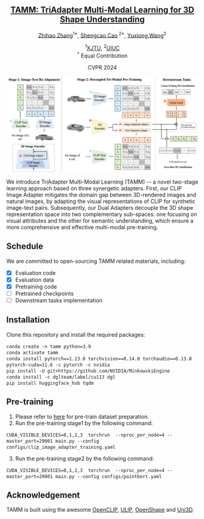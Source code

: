 <div align='center'>

<h2><a href="https://arxiv.org/abs/2310.06773">TAMM: TriAdapter Multi-Modal Learning for 3D Shape Understanding</a></h2>

[Zhihao Zhang](https://alanzhangcs.github.io/)<sup>1*</sup>, [Shengcao Cao](https://shengcao.netlify.app/)<sup>
2*</sup>, [Yuxiong Wang](https://yxw.web.illinois.edu/)<sup>2</sup>

<sup>1</sup>[XJTU](https://www.xjtu.edu.cn/), <sup>2</sup>[UIUC](https://illinois.edu/) <br><sup>*</sup> Equal
Contribution

CVPR 2024
</div>

<p align="center">
    <img src="assets/model.png" alt="overview" width="800" />
</p>

We introduce TriAdapter Multi-Modal Learning (TAMM) -- a novel two-stage learning approach based on three synergetic
adapters. First, our CLIP Image Adapter mitigates the domain gap between 3D-rendered images and natural images, by
adapting the visual representations of CLIP for synthetic image-text pairs. Subsequently, our Dual Adapters decouple the
3D shape representation space into two complementary sub-spaces: one focusing on visual attributes and the other for
semantic understanding, which ensure a more comprehensive and effective multi-modal pre-training.

## Schedule

We are committed to open-sourcing TAMM related materials, including:


- [x] Evaluation code
- [x] Evaluation data
- [x] Pretraining code
- [ ] Pretrained checkpoints
- [ ] Downstream tasks implementation
## Installation

Clone this repository and install the required packages:

```
conda create -n tamm python=3.9
conda activate tamm
conda install pytorch==1.13.0 torchvision==0.14.0 torchaudio==0.13.0 pytorch-cuda=11.6 -c pytorch -c nvidia
pip install -U git+https://github.com/NVIDIA/MinkowskiEngine
conda install -c dglteam/label/cu113 dgl
pip install huggingface_hub tqdm
```

## Pre-training

1. Please refer to [here](https://github.com/Colin97/OpenShape_code) for pre-train dataset preparation.
2. Run the pre-training stage1 by the following command:

```
CUDA_VISIBLE_DEVICES=0,1,2,3  torchrun  --nproc_per_node=4 --master_port=29001 main.py --config configs/clip_image_adapter_training.yaml
```

3. Run the pre-training stage2 by the following command:

```
CUDA_VISIBLE_DEVICES=0,1,2,3  torchrun  --nproc_per_node=4 --master_port=29001 main.py --config configs/pointbert.yaml
```



## Acknowledgement

TAMM is built using the
awesome  [OpenCLIP](https://github.com/mlfoundations/open_clip), [ULIP](https://github.com/salesforce/ULIP), [OpenShape](https://github.com/Colin97/OpenShape_code) and [Uni3D](https://github.com/baaivision/Uni3D). 








